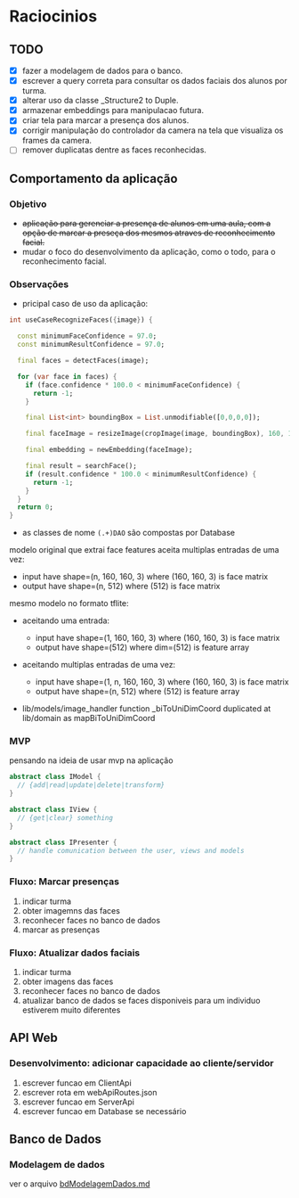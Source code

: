 # Raciocinios

## TODO

- [x] fazer a modelagem de dados para o banco.
- [x] escrever a query correta para consultar os dados faciais dos alunos por turma.
- [x] alterar uso da classe _Structure2 to Duple.
- [x] armazenar embeddings para manipulacao futura.
- [x] criar tela para marcar a presença dos alunos.
- [X] corrigir manipulação do controlador da camera na tela que visualiza os frames da camera.
- [ ] remover duplicatas dentre as faces reconhecidas.

## Comportamento da aplicação

### Objetivo

- ~~aplicação para gerenciar a presença de alunos em uma aula, com a opção de marcar a preseça dos mesmos atraves de reconhecimento facial.~~
- mudar o foco do desenvolvimento da aplicação, como o todo, para o reconhecimento facial.

### Observações

- pricipal caso de uso da aplicação:

```dart
int useCaseRecognizeFaces({image}) {

  const minimumFaceConfidence = 97.0;
  const minimumResultConfidence = 97.0;

  final faces = detectFaces(image);

  for (var face in faces) {
    if (face.confidence * 100.0 < minimumFaceConfidence) {
      return -1;
    }

    final List<int> boundingBox = List.unmodifiable([0,0,0,0]);

    final faceImage = resizeImage(cropImage(image, boundingBox), 160, 160);

    final embedding = newEmbedding(faceImage);

    final result = searchFace();
    if (result.confidence * 100.0 < minimumResultConfidence) {
      return -1;
    }
  }
  return 0;
}
```

- as classes de nome `(.+)DAO` são compostas por Database

modelo original que extrai face features aceita multiplas entradas de uma vez:

- input  have shape=(n, 160, 160, 3) where (160, 160, 3) is face matrix
- output have shape=(n, 512) where (512) is face matrix

mesmo modelo no formato tflite:

- aceitando uma entrada:
  - input  have shape=(1, 160, 160, 3) where (160, 160, 3) is face matrix
  - output have shape=(512) where dim=(512) is feature array
- aceitando multiplas entradas de uma vez:
  - input  have shape=(1, n, 160, 160, 3) where (160, 160, 3) is face matrix
  - output have shape=(n, 512) where (512) is feature array

- lib/models/image_handler function \_biToUniDimCoord duplicated at lib/domain as mapBiToUniDimCoord

### MVP

pensando na ideia de usar mvp na aplicação

```dart
abstract class IModel {
  // {add|read|update|delete|transform}
}

abstract class IView {
  // {get|clear} something
}

abstract class IPresenter {
  // handle comunication between the user, views and models
}
```

### Fluxo: Marcar presenças

1. indicar turma
1. obter imagemns das faces
1. reconhecer faces no banco de dados
1. marcar as presenças

### Fluxo: Atualizar dados faciais

1. indicar turma
1. obter imagens das faces
1. reconhecer faces no banco de dados
1. atualizar banco de dados se faces disponiveis para um individuo estiverem muito diferentes

## API Web

### Desenvolvimento: adicionar capacidade ao cliente/servidor

1. escrever funcao em ClientApi
1. escrever rota em webApiRoutes.json
1. escrever funcao em ServerApi
1. escrever funcao em Database se necessário

## Banco de Dados

### Modelagem de dados

ver o arquivo [bdModelagemDados.md](./bdModelagemDados.md)
